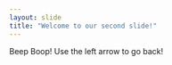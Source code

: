 ```yaml
---
layout: slide
title: "Welcome to our second slide!"
---
```

Beep Boop!
Use the left arrow to go back!
